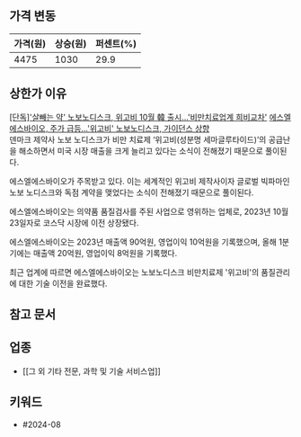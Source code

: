 ## 가격 변동
| 가격(원) | 상승(원) | 퍼센트(%) |
| ----- | ----- | ------ |
| 4475  | 1030  | 29.9   |
## 상한가 이유
[[단독]'살빼는 약' 노보노디스크, 위고비 10월 韓 출시…'비만치료업계 희비교차'](https://www.edaily.co.kr/News/Read?newsId=01092246638985680&mediaCodeNo=257&OutLnkChk=Y)
[에스엘에스바이오, 주가 급등…'위고비' 노보노디스크, 가이던스 상향](https://www.thebigdata.co.kr/view.php?ud=202408090558456478cd1e7f0bdf_23)  
덴마크 제약사 노보 노디스크가 비만 치료제 ‘위고비(성분명 세마글루타이드)’의 공급난을 해소하면서 미국 시장 매출을 크게 늘리고 있다는 소식이 전해졌기 때문으로 풀이된다.

에스엘에스바이오가 주목받고 있다. 이는 세계적인 위고비 제작사이자 글로벌 빅파마인 노보 노디스크와 독점 계약을 맺었다는 소식이 전해졌기 때문으로 풀이된다.
  
에스엘에스바이오는 의약품 품질검사를 주된 사업으로 영위하는 업체로, 2023년 10월 23일자로 코스닥 시장에 이전 상장됐다.
  
에스엘에스바이오는 2023년 매출액 90억원, 영업이익 10억원을 기록했으며, 올해 1분기에는 매출액 20억원, 영업이익 8억원을 기록했다.  

최근 업계에 따르면 에스엘에스바이오는 노보노디스크 비만치료제 '위고비'의 품질관리에 대한 기술 이전을 완료했다.
## 참고 문서
## 업종
- [[그 외 기타 전문, 과학 및 기술 서비스업]]
## 키워드
- #2024-08 
